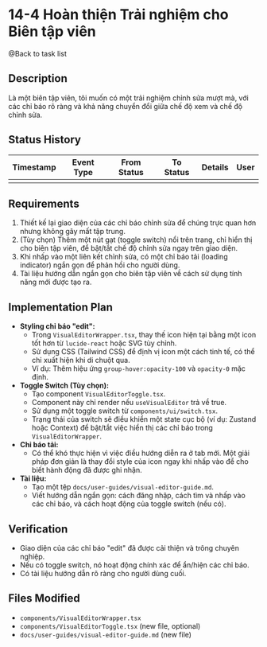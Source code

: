 # 14-4 Hoàn thiện Trải nghiệm cho Biên tập viên

@Back to task list

## Description

Là một biên tập viên, tôi muốn có một trải nghiệm chỉnh sửa mượt mà, với các chỉ báo rõ ràng và khả năng chuyển đổi giữa chế độ xem và chế độ chỉnh sửa.

## Status History

| Timestamp | Event Type | From Status | To Status | Details | User |
| --------- | ---------- | ----------- | --------- | ------- | ---- |
|           |            |             |           |         |      |

## Requirements

1. Thiết kế lại giao diện của các chỉ báo chỉnh sửa để chúng trực quan hơn nhưng không gây mất tập trung.
2. (Tùy chọn) Thêm một nút gạt (toggle switch) nổi trên trang, chỉ hiển thị cho biên tập viên, để bật/tắt chế độ chỉnh sửa ngay trên giao diện.
3. Khi nhấp vào một liên kết chỉnh sửa, có một chỉ báo tải (loading indicator) ngắn gọn để phản hồi cho người dùng.
4. Tài liệu hướng dẫn ngắn gọn cho biên tập viên về cách sử dụng tính năng mới được tạo ra.

## Implementation Plan

- **Styling chỉ báo "edit":**
  - Trong `VisualEditorWrapper.tsx`, thay thế icon hiện tại bằng một icon tốt hơn từ `lucide-react` hoặc SVG tùy chỉnh.
  - Sử dụng CSS (Tailwind CSS) để định vị icon một cách tinh tế, có thể chỉ xuất hiện khi di chuột qua.
  - Ví dụ: Thêm hiệu ứng `group-hover:opacity-100` và `opacity-0` mặc định.
- **Toggle Switch (Tùy chọn):**
  - Tạo component `VisualEditorToggle.tsx`.
  - Component này chỉ render nếu `useVisualEditor` trả về true.
  - Sử dụng một toggle switch từ `components/ui/switch.tsx`.
  - Trạng thái của switch sẽ điều khiển một state cục bộ (ví dụ: Zustand hoặc Context) để bật/tắt việc hiển thị các chỉ báo trong `VisualEditorWrapper`.
- **Chỉ báo tải:**
  - Có thể khó thực hiện vì việc điều hướng diễn ra ở tab mới. Một giải pháp đơn giản là thay đổi style của icon ngay khi nhấp vào để cho biết hành động đã được ghi nhận.
- **Tài liệu:**
  - Tạo một tệp `docs/user-guides/visual-editor-guide.md`.
  - Viết hướng dẫn ngắn gọn: cách đăng nhập, cách tìm và nhấp vào các chỉ báo, và cách hoạt động của toggle switch (nếu có).

## Verification

- Giao diện của các chỉ báo "edit" đã được cải thiện và trông chuyên nghiệp.
- Nếu có toggle switch, nó hoạt động chính xác để ẩn/hiện các chỉ báo.
- Có tài liệu hướng dẫn rõ ràng cho người dùng cuối.

## Files Modified

- `components/VisualEditorWrapper.tsx`
- `components/VisualEditorToggle.tsx` (new file, optional)
- `docs/user-guides/visual-editor-guide.md` (new file)
